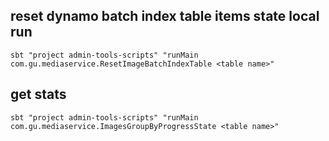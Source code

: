 
## reset dynamo batch index table items state local run

`sbt "project admin-tools-scripts" "runMain com.gu.mediaservice.ResetImageBatchIndexTable <table name>"`

## get stats

`sbt "project admin-tools-scripts" "runMain com.gu.mediaservice.ImagesGroupByProgressState <table name>"`
